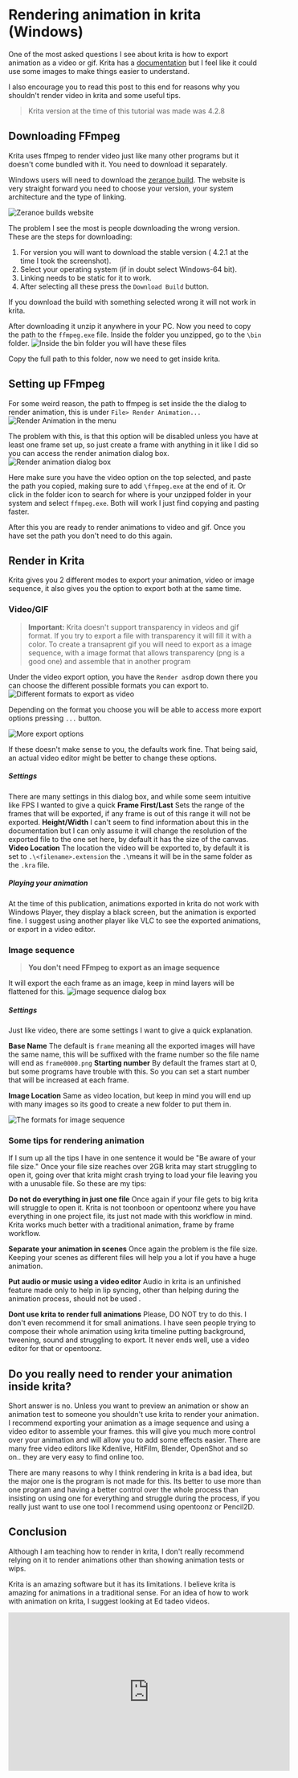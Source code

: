 
# Rendering animation in krita (Windows)

One of the most asked questions I see about krita is how to export animation as a video or gif. Krita has a [documentation](https://docs.krita.org/en/reference_manual/render_animation.html) but I feel like it could use some images to make things easier to understand.

I also encourage you to read this post to this end for reasons why you shouldn't render video in krita and some useful tips. 

> Krita version at the time of this tutorial was made was 4.2.8

## Downloading FFmpeg
Krita uses ffmpeg to render video just like many other programs but it doesn't come bundled with it. You need to download it separately.

Windows users will need to download the [zeranoe build](https://ffmpeg.zeranoe.com/builds/). The website is very straight forward you need to choose your version, your system architecture and the type of linking. 

![Zeranoe builds website](/images/ffmpeg/Zeranoe_builds.png)

The problem I see the most is people downloading the wrong version. These are the steps for downloading: 
1. For version you will want to download the stable version ( 4.2.1 at the time I took the screenshot). 
2. Select your operating system (if in doubt select Windows-64 bit). 
3. Linking needs to be static for it to work.
4. After selecting all these press the `Download Build` button.

If you download the build with something selected wrong it will not work in krita. 

After  downloading it unzip it anywhere in your PC. Now you need to copy the path to the `ffmpeg.exe` file. Inside the folder you unzipped, go to the `\bin` folder. 
![Inside the bin folder you will have these files](/images/ffmpeg/FFmpeg_folder.png)

Copy the full path to this folder, now we need to get inside krita.

## Setting up FFmpeg
 For some weird reason, the path to ffmpeg is set inside the the dialog to render animation, this is under `File> Render Animation...`
 ![Render Animation in the menu](/images/ffmpeg/Menu_render.png)

 The problem with this, is that this option will be disabled unless you have at least one frame set up, so just create a frame with anything in it like I did so you can access the render animation dialog box.
 ![Render animation dialog box](/images/ffmpeg/Set_path_ffmpeg.png)

 Here make sure you have the video option on the top selected, and paste the path you copied, making sure to add  `\ffmpeg.exe` at the end of it. Or click in the folder icon to search for where is your unzipped folder in your system and select `ffmpeg.exe`. Both will work I just find copying and pasting faster.

After this you are ready to render animations to video and gif. Once you have set the path you don't need to do this again.
## Render in Krita
Krita gives you 2 different modes to export your animation, video or image sequence, it also gives you the option to export both at the same time.

### Video/GIF
> **Important:** Krita doesn't support transparency in videos and gif format. If you try to export a file with transparency it will fill it with a color.
> To create a transaprent gif you will need to export as a image sequence, with a image format that allows transparency (png is a good one) and assemble that in another program

Under the video export option, you have the `Render as`drop down there you can choose the different possible formats you can export to.
![Different formats to export as video](/images/ffmpeg/Choose_format.png)

Depending on the format you choose you will be able to access more export options pressing `...` button.

![More export options](/images/ffmpeg/More_Export_Options.png)

If these doesn't make sense to you, the defaults work fine. That being said, an actual video editor might be better to change these options. 

#####  Settings
There are many settings in this dialog box, and while some seem intuitive like FPS I wanted to give a quick 
**Frame First/Last**
Sets the range of the frames that will be exported, if any frame is out of this range it will not be exported. 
**Height/Width**
I can't seem to find information about this in the documentation but I can only assume it will change the resolution of the exported file to the one set here, by default it has the size of the canvas.
**Video Location**
The location the video will be exported to, by default it is set to `.\<filename>.extension` the `.\`means it will be in the same folder as the `.kra` file.
##### Playing your animation
At the time of this publication, animations exported in krita do not work with Windows Player, they display a black screen, but the animation is exported fine. I suggest using another player like VLC to see the exported animations, or export in a video editor.

### Image sequence
> **You don't need FFmpeg to export as an image sequence**

It will export the each frame as an image, keep in mind layers will be flattened for this. 
![image sequence dialog box](/images/ffmpeg/Image_sequence.png)

##### Settings
Just like video, there are some settings I want to give a quick explanation.

**Base Name**
The default is `frame` meaning all the exported images will have the same name, this will be suffixed with the frame number so the file name will end as `frame0000.png`
**Starting number**
By default the frames start at 0, but some programs have trouble with this. So you can set a start number that will be increased at each frame.

**Image Location**
Same as video location, but keep in mind you will end up with many images so its good to create a new folder to put them in.

![The formats for image sequence](/images/ffmpeg/Image_formats.png)

### Some tips for rendering animation

If I sum up all the tips I have in one sentence it would be "Be aware of your file size." Once your file size reaches over 2GB krita may start struggling to open it, going over that krita might crash trying to load your file leaving you with a unusable file. So these are my tips:

**Do not do everything in just one file**
Once again if your file gets to big krita will struggle to open it. Krita is not toonboon or opentoonz where you have everything in one project file, its just not made with this workflow in mind. Krita works much better with a traditional animation, frame by frame workflow.

**Separate your animation in scenes**
Once again the problem is the file size. Keeping your scenes as different files will help you a lot if you have a huge animation.

**Put audio or music using a video editor**
Audio in krita is an unfinished feature made only to help in lip syncing, other than helping during the animation process, should not be used .

**Dont use krita to render full animations**
Please, DO NOT try to do this. I don't even recommend it for small animations. I have seen people trying to compose their whole animation using krita timeline putting background, tweening, sound and struggling to export. It never ends well, use a video editor for that or opentoonz.

## Do you really need to render your animation inside krita?
Short answer is no. Unless you want to preview an animation or show an animation test to someone you shouldn't use krita to render your animation. I recommend exporting your animation as a image sequence and using a video editor to assemble your frames. this will give you much more control over your animation and will allow you to add some effects easier. There are many free video editors like Kdenlive, HitFilm, Blender, OpenShot and so on.. they are very easy to find online too.

There are many reasons to why I think rendering in krita is a bad idea, but the major one is the program is not made for this. Its better to use more than one program and having a better control over the whole process than insisting on using one for everything and struggle during the process, if you really just want to use one tool I recommend using opentoonz or Pencil2D.

## Conclusion
Although I am teaching how to render in krita, I don't really recommend relying on it to render animations other than showing animation tests or wips.

Krita is an amazing software but it has its limitations. I believe krita is amazing for animations in a traditional sense. For an idea of how to work with animation on krita, I suggest looking at Ed tadeo videos.

<iframe width="560" height="315" src="https://www.youtube.com/embed/rnBloU7cYpM" frameborder="0" allow="accelerometer; autoplay; encrypted-media; gyroscope; picture-in-picture" allowfullscreen></iframe>

